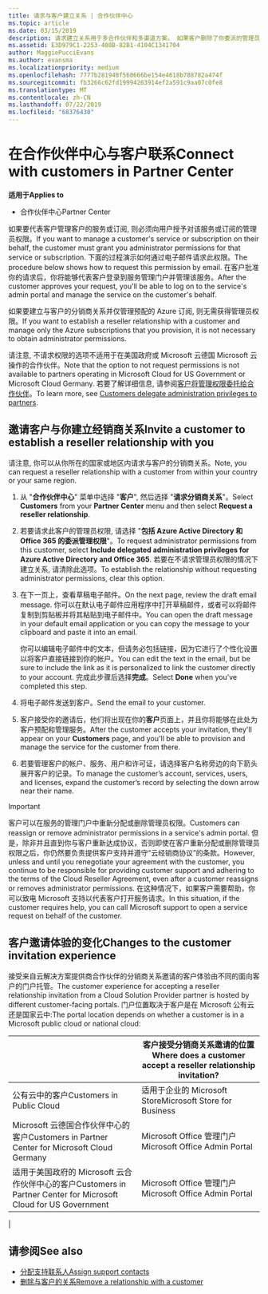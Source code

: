 ```yaml
---
title: 请求与客户建立关系 | 合作伙伴中心
ms.topic: article
ms.date: 03/15/2019
description: 请求建立关系用于多合作伙伴和多渠道方案。 如果客户删除了你委派的管理员权限，并且你需要恢复它们才可以提供预配或支持，请求建立关系也十分有用。
ms.assetid: E3D979C1-2253-408B-82B1-4104C1341704
author: MaggiePucciEvans
ms.author: evansma
ms.localizationpriority: medium
ms.openlocfilehash: 7777b281948f560666be154e4618b788782a474f
ms.sourcegitcommit: fb3266c62fd19994263914ef2a591c9aa07c0fe8
ms.translationtype: MT
ms.contentlocale: zh-CN
ms.lasthandoff: 07/22/2019
ms.locfileid: "68376430"
---
```

# <a name="connect-with-customers-in-partner-center"></a><span data-ttu-id="03f0c-104">在合作伙伴中心与客户联系</span><span class="sxs-lookup"><span data-stu-id="03f0c-104">Connect with customers in Partner Center</span></span>

<span data-ttu-id="03f0c-105">**适用于**</span><span class="sxs-lookup"><span data-stu-id="03f0c-105">**Applies to**</span></span>

-  <span data-ttu-id="03f0c-106">合作伙伴中心</span><span class="sxs-lookup"><span data-stu-id="03f0c-106">Partner Center</span></span>

<span data-ttu-id="03f0c-107">如果要代表客户管理客户的服务或订阅, 则必须向用户授予对该服务或订阅的管理员权限。</span><span class="sxs-lookup"><span data-stu-id="03f0c-107">If you want to manage a customer's service or subscription on their behalf, the customer must grant you administrator permissions for that service or subscription.</span></span> <span data-ttu-id="03f0c-108">下面的过程演示如何通过电子邮件请求此权限。</span><span class="sxs-lookup"><span data-stu-id="03f0c-108">The procedure below shows how to request this permission by email.</span></span> <span data-ttu-id="03f0c-109">在客户批准你的请求后，你将能够代表客户登录到服务管理门户并管理该服务。</span><span class="sxs-lookup"><span data-stu-id="03f0c-109">After the customer approves your request, you'll be able to log on to the service's admin portal and manage the service on the customer's behalf.</span></span>

<span data-ttu-id="03f0c-110">如果要建立与客户的分销商关系并仅管理预配的 Azure 订阅, 则无需获得管理员权限。</span><span class="sxs-lookup"><span data-stu-id="03f0c-110">If you want to establish a reseller relationship with a customer and manage only the Azure subscriptions that you provision, it is not necessary to obtain administrator permissions.</span></span>

<span data-ttu-id="03f0c-111">请注意, 不请求权限的选项不适用于在美国政府或 Microsoft 云德国 Microsoft 云操作的合作伙伴。</span><span class="sxs-lookup"><span data-stu-id="03f0c-111">Note that the option to not request permissions is not available to partners operating in Microsoft Cloud for US Government or Microsoft Cloud Germany.</span></span> <span data-ttu-id="03f0c-112">若要了解详细信息, 请参阅[客户将管理权限委托给合作伙伴](https://docs.microsoft.com/en-us/partner-center/customers_revoke_admin_privileges)。</span><span class="sxs-lookup"><span data-stu-id="03f0c-112">To learn more, see [Customers delegate administration privileges to partners](https://docs.microsoft.com/en-us/partner-center/customers_revoke_admin_privileges).</span></span>


## <a name="invite-a-customer-to-establish-a-reseller-relationship-with-you"></a><span data-ttu-id="03f0c-113">邀请客户与你建立经销商关系</span><span class="sxs-lookup"><span data-stu-id="03f0c-113">Invite a customer to establish a reseller relationship with you</span></span>

<span data-ttu-id="03f0c-114">请注意, 你可以从你所在的国家或地区内请求与客户的分销商关系。</span><span class="sxs-lookup"><span data-stu-id="03f0c-114">Note, you can request a reseller relationship with a customer from within your country or your same region.</span></span>

1.  <span data-ttu-id="03f0c-115">从 "**合作伙伴中心**" 菜单中选择 "**客户**", 然后选择 "**请求分销商关系**"。</span><span class="sxs-lookup"><span data-stu-id="03f0c-115">Select **Customers** from your **Partner Center** menu and then select **Request a reseller relationship**.</span></span>

2.  <span data-ttu-id="03f0c-116">若要请求此客户的管理员权限, 请选择 "**包括 Azure Active Directory 和 Office 365 的委派管理权限**"。</span><span class="sxs-lookup"><span data-stu-id="03f0c-116">To request administrator permissions from this customer, select **Include delegated administration privileges for Azure Active Directory and Office 365**.</span></span> <span data-ttu-id="03f0c-117">若要在不请求管理员权限的情况下建立关系, 请清除此选项。</span><span class="sxs-lookup"><span data-stu-id="03f0c-117">To establish the relationship without requesting administrator permissions, clear this option.</span></span> 

3.  <span data-ttu-id="03f0c-118">在下一页上，查看草稿电子邮件。</span><span class="sxs-lookup"><span data-stu-id="03f0c-118">On the next page, review the draft email message.</span></span> <span data-ttu-id="03f0c-119">你可以在默认电子邮件应用程序中打开草稿邮件，或者可以将邮件复制到剪贴板并将其粘贴到电子邮件中。</span><span class="sxs-lookup"><span data-stu-id="03f0c-119">You can open the draft message in your default email application or you can copy the message to your clipboard and paste it into an email.</span></span> 

    <span data-ttu-id="03f0c-120">你可以编辑电子邮件中的文本，但请务必包括链接，因为它进行了个性化设置以将客户直接链接到你的帐户。</span><span class="sxs-lookup"><span data-stu-id="03f0c-120">You can edit the text in the email, but be sure to include the link as it is personalized to link the customer directly to your account.</span></span> <span data-ttu-id="03f0c-121">完成此步骤后选择**完成**。</span><span class="sxs-lookup"><span data-stu-id="03f0c-121">Select **Done** when you’ve completed this step.</span></span>

3.  <span data-ttu-id="03f0c-122">将电子邮件发送到客户。</span><span class="sxs-lookup"><span data-stu-id="03f0c-122">Send the email to your customer.</span></span>

5.  <span data-ttu-id="03f0c-123">客户接受你的邀请后，他们将出现在你的**客户**页面上，并且你将能够在此处为客户预配和管理服务。</span><span class="sxs-lookup"><span data-stu-id="03f0c-123">After the customer accepts your invitation, they'll appear on your **Customers** page, and you'll be able to provision and manage the service for the customer from there.</span></span>

 
6.  <span data-ttu-id="03f0c-124">若要管理客户的帐户、服务、用户和许可证，请选择客户名称旁边的向下箭头展开客户的记录。</span><span class="sxs-lookup"><span data-stu-id="03f0c-124">To manage the customer’s account, services, users, and licenses, expand the customer’s record by selecting the down arrow near their name.</span></span>


> [!IMPORTANT]  
> <span data-ttu-id="03f0c-125">客户可以在服务的管理门户中重新分配或删除管理员权限。</span><span class="sxs-lookup"><span data-stu-id="03f0c-125">Customers can reassign or remove administrator permissions in a service's admin portal.</span></span> <span data-ttu-id="03f0c-126">但是，除非并且直到你与客户重新达成协议，否则即使在客户重新分配或删除管理员权限之后，你仍然要负责提供客户支持并遵守“云经销商协议”的条款。</span><span class="sxs-lookup"><span data-stu-id="03f0c-126">However, unless and until you renegotiate your agreement with the customer, you continue to be responsible for providing customer support and adhering to the terms of the Cloud Reseller Agreement, even after a customer reassigns or removes administrator permissions.</span></span> <span data-ttu-id="03f0c-127">在这种情况下，如果客户需要帮助，你可以致电 Microsoft 支持以代表客户打开服务请求。</span><span class="sxs-lookup"><span data-stu-id="03f0c-127">In this situation, if the customer requires help, you can call Microsoft support to open a service request on behalf of the customer.</span></span>

## <a name="changes-to-the-customer-invitation-experience"></a><span data-ttu-id="03f0c-128">客户邀请体验的变化</span><span class="sxs-lookup"><span data-stu-id="03f0c-128">Changes to the customer invitation experience</span></span>

<span data-ttu-id="03f0c-129">接受来自云解决方案提供商合作伙伴的分销商关系邀请的客户体验由不同的面向客户的门户托管。</span><span class="sxs-lookup"><span data-stu-id="03f0c-129">The customer experience for accepting a reseller relationship invitation from a Cloud Solution Provider partner is hosted by different customer-facing portals.</span></span> <span data-ttu-id="03f0c-130">门户位置取决于客户是在 Microsoft 公有云还是国家云中:</span><span class="sxs-lookup"><span data-stu-id="03f0c-130">The portal location depends on whether a customer is in a Microsoft public cloud or national cloud:</span></span> 

|  | <span data-ttu-id="03f0c-131">客户接受分销商关系邀请的位置</span><span class="sxs-lookup"><span data-stu-id="03f0c-131">Where does a customer accept a reseller relationship invitation?</span></span> |
|---------|---------
| <span data-ttu-id="03f0c-132">公有云中的客户</span><span class="sxs-lookup"><span data-stu-id="03f0c-132">Customers in Public Cloud</span></span> | <span data-ttu-id="03f0c-133">适用于企业的 Microsoft Store</span><span class="sxs-lookup"><span data-stu-id="03f0c-133">Microsoft Store for Business</span></span> |
| <span data-ttu-id="03f0c-134">Microsoft 云德国合作伙伴中心的客户</span><span class="sxs-lookup"><span data-stu-id="03f0c-134">Customers in Partner Center for Microsoft Cloud Germany</span></span> | <span data-ttu-id="03f0c-135">Microsoft Office 管理门户</span><span class="sxs-lookup"><span data-stu-id="03f0c-135">Microsoft Office Admin Portal</span></span> |
| <span data-ttu-id="03f0c-136">适用于美国政府的 Microsoft 云合作伙伴中心的客户</span><span class="sxs-lookup"><span data-stu-id="03f0c-136">Customers in Partner Center for Microsoft Cloud for US Government</span></span> | <span data-ttu-id="03f0c-137">Microsoft Office 管理门户</span><span class="sxs-lookup"><span data-stu-id="03f0c-137">Microsoft Office Admin Portal</span></span> |
|

## <a name="see-also"></a><span data-ttu-id="03f0c-138">请参阅</span><span class="sxs-lookup"><span data-stu-id="03f0c-138">See also</span></span>

- [<span data-ttu-id="03f0c-139">分配支持联系人</span><span class="sxs-lookup"><span data-stu-id="03f0c-139">Assign support contacts</span></span>](assign-support-contacts.md)
- [<span data-ttu-id="03f0c-140">删除与客户的关系</span><span class="sxs-lookup"><span data-stu-id="03f0c-140">Remove a relationship with a customer</span></span>](remove-a-relationship.md)
